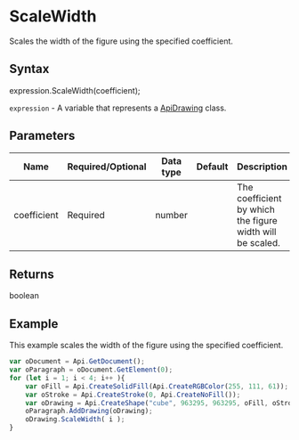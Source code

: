 # ScaleWidth

Scales the width of the figure using the specified coefficient.

## Syntax

expression.ScaleWidth(coefficient);

`expression` - A variable that represents a [ApiDrawing](../ApiDrawing.md) class.

## Parameters

| **Name** | **Required/Optional** | **Data type** | **Default** | **Description** |
| ------------- | ------------- | ------------- | ------------- | ------------- |
| coefficient | Required | number |  | The coefficient by which the figure width will be scaled. |

## Returns

boolean

## Example

This example scales the width of the figure using the specified coefficient.

```javascript
var oDocument = Api.GetDocument();
var oParagraph = oDocument.GetElement(0);
for (let i = 1; i < 4; i++ ){
	var oFill = Api.CreateSolidFill(Api.CreateRGBColor(255, 111, 61));
	var oStroke = Api.CreateStroke(0, Api.CreateNoFill());
	var oDrawing = Api.CreateShape("cube", 963295, 963295, oFill, oStroke);
	oParagraph.AddDrawing(oDrawing);
	oDrawing.ScaleWidth( i );
}
```

